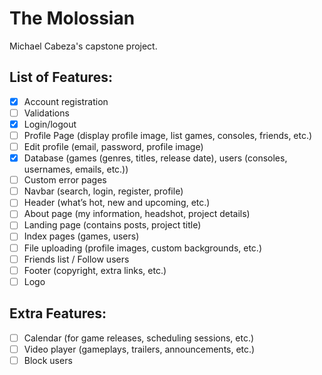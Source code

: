 # The Molossian
Michael Cabeza's capstone project.

## List of Features:
- [x] Account registration
- [ ] Validations
- [x] Login/logout
- [ ] Profile Page (display profile image, list games, consoles, friends, etc.)
- [ ] Edit profile (email, password, profile image)
- [x] Database (games (genres, titles, release date), users (consoles, usernames, emails, etc.))
- [ ] Custom error pages
- [ ] Navbar (search, login, register, profile)
- [ ] Header (what’s hot, new and upcoming, etc.)
- [ ] About page (my information, headshot, project details)
- [ ] Landing page (contains posts, project title)
- [ ] Index pages (games, users)
- [ ] File uploading (profile images, custom backgrounds, etc.)
- [ ] Friends list / Follow users
- [ ] Footer (copyright, extra links, etc.)
- [ ] Logo

## Extra Features:
- [ ] Calendar (for game releases, scheduling sessions, etc.)
- [ ] Video player (gameplays, trailers, announcements, etc.)
- [ ] Block users
